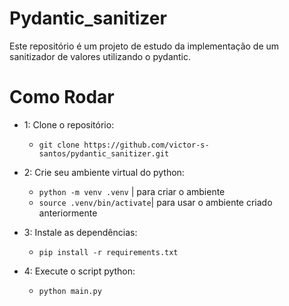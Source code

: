 # Pydantic_sanitizer

Este repositório é um projeto de estudo da implementação de um sanitizador de valores utilizando o pydantic.


# Como Rodar

- 1: Clone o repositório:
    - `git clone https://github.com/victor-s-santos/pydantic_sanitizer.git`

- 2: Crie seu ambiente virtual do python:
    - `python -m venv .venv` | para criar o ambiente
    - `source .venv/bin/activate`| para usar o ambiente criado anteriormente

- 3: Instale as dependências:
    - `pip install -r requirements.txt`

- 4: Execute o script python:
    - `python main.py`
